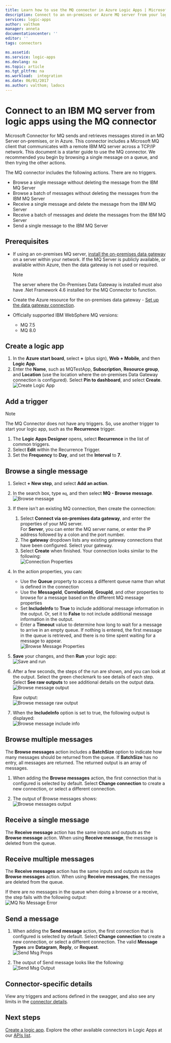 ```yaml
---
title: Learn how to use the MQ connector in Azure Logic Apps | Microsoft Docs
description: Connect to an on-premises or Azure MQ server from your logic app workflow to browse, receive, and send messages to WebSphere MQ
services: logic-apps
author: valthom
manager: anneta
documentationcenter: ''
editor: ''
tags: connectors

ms.assetid:
ms.service: logic-apps
ms.devlang: na
ms.topic: article
ms.tgt_pltfrm: na
ms.workload:  integration
ms.date: 06/01/2017
ms.author: valthom; ladocs
---
```


# Connect to an IBM MQ server from logic apps using the MQ connector 

Microsoft Connector for MQ sends and retrieves messages stored in an MQ Server on-premises, or in Azure. This connector includes a Microsoft MQ client that communicates with a remote IBM MQ server across a TCP/IP network. This document is a starter guide to use the MQ connector. We recommended you begin by browsing a single message on a queue, and then trying the other actions.    

The MQ connector includes the following actions. There are no triggers.

-	Browse a single message without deleting the message from the IBM MQ Server
-	Browse a batch of messages without deleting the messages from the IBM MQ Server
-	Receive a single message and delete the message from the IBM MQ Server
-	Receive a batch of messages and delete the messages from the IBM MQ Server
-	Send a single message to the IBM MQ Server 

## Prerequisites

* If using an on-premises MQ server, [install the on-premises data gateway](../logic-apps/logic-apps-gateway-install.md) on a server within your network. If the MQ Server is publicly available, or available within Azure, then the data gateway is not used or required.

    > [!NOTE]
    > The server where the On-Premises Data Gateway is installed must also have .Net Framework 4.6 installed for the MQ Connector to function.

* Create the Azure resource for the on-premises data gateway - [Set up the data gateway connection](../logic-apps/logic-apps-gateway-connection.md).

* Officially supported IBM WebSphere MQ versions:
   * MQ 7.5
   * MQ 8.0

## Create a logic app

1. In the **Azure start board**, select **+** (plus sign), **Web + Mobile**, and then **Logic App**. 
2. Enter the **Name**, such as MQTestApp, **Subscription**, **Resource group**, and **Location** (use the location where the on-premises Data Gateway connection is configured). Select **Pin to dashboard**, and select **Create**.  
![Create Logic App](media/connectors-create-api-mq/Create_Logic_App.png)

## Add a trigger

> [!NOTE]
> The MQ Connector does not have any triggers. So, use another trigger to start your logic app, such as the **Recurrence** trigger. 

1. The **Logic Apps Designer** opens, select **Recurrence** in the list of common triggers.
2. Select **Edit** within the Recurrence Trigger. 
3. Set the **Frequency** to **Day**, and set the **Interval** to **7**. 

## Browse a single message
1. Select **+ New step**, and select **Add an action**.
2. In the search box, type `mq`, and then select **MQ - Browse message**.  
![Browse message](media/connectors-create-api-mq/Browse_message.png)

3. If there isn't an existing MQ connection, then create the connection:  

    1. Select **Connect via on-premises data gateway**, and enter the properties of your MQ server.  
    For **Server**, you can enter the MQ server name, or enter the IP address followed by a colon and the port number. 
    2. The **gateway** dropdown lists any existing gateway connections that have been configured. Select your gateway.
    3. Select **Create** when finished. Your connection looks similar to the following:   
    ![Connection Properties](media/connectors-create-api-mq/Connection_Properties.png)

4. In the action properties, you can:  

    * Use the **Queue** property to access a different queue name than what is defined in the connection
    * Use the **MessageId**, **CorrelationId**, **GroupId**, and other properties to browse for a message based on the different MQ message properties
    * Set **IncludeInfo** to **True** to include additional message information in the output. Or, set it to **False** to not include additional message information in the output.
    * Enter a **Timeout** value to determine how long to wait for a message to arrive in an empty queue. If nothing is entered, the first message in the queue is retrieved, and there is no time spent waiting for a message to appear.  
    ![Browse Message Properties](media/connectors-create-api-mq/Browse_message_Props.png)

5. **Save** your changes, and then **Run** your logic app:  
![Save and run](media/connectors-create-api-mq/Save_Run.png)

6. After a few seconds, the steps of the run are shown, and you can look at the output. Select the green checkmark to see details of each step. Select **See raw outputs** to see additional details on the output data.  
![Browse message output](media/connectors-create-api-mq/Browse_message_output.png)  

    Raw output:  
    ![Browse message raw output](media/connectors-create-api-mq/Browse_message_raw_output.png)

7. When the **IncludeInfo** option is set to true, the following output is displayed:  
![Browse message include info](media/connectors-create-api-mq/Browse_message_Include_Info.png)

## Browse multiple messages
The **Browse messages** action includes a **BatchSize** option to indicate how many messages should be returned from the queue.  If **BatchSize** has no entry, all messages are returned. The returned output is an array of messages.

1. When adding the **Browse messages** action, the first connection that is configured is selected by default. Select **Change connection** to create a new connection, or select a different connection.

2. The output of Browse messages shows:  
![Browse messages output](media/connectors-create-api-mq/Browse_messages_output.png)

## Receive a single message
The **Receive message** action has the same inputs and outputs as the **Browse message** action. When using 
**Receive message**, the message is deleted from the queue.

## Receive multiple messages
The **Receive messages** action has the same inputs and outputs as the **Browse messages** action. When using 
**Receive messages**, the messages are deleted from the queue.

If there are no messages in the queue when doing a browse or a receive, the step fails with the following output:  
![MQ No Message Error](media/connectors-create-api-mq/MQ_No_Msg_Error.png)

## Send a message
1. When adding the **Send message** action, the first connection that is configured is selected by default. Select **Change connection** to create a new connection, or select a different connection. The valid **Message Types** are **Datagram**, **Reply**, or **Request**.  
![Send Msg Props](media/connectors-create-api-mq/Send_Msg_Props.png)

2. The output of Send message looks like the following:  
![Send Msg Output](media/connectors-create-api-mq/Send_Msg_Output.png)

## Connector-specific details

View any triggers and actions defined in the swagger, and also see any limits in the [connector details](/connectors/mq/).

## Next steps
[Create a logic app](../logic-apps/quickstart-create-first-logic-app-workflow.md). Explore the other available connectors in Logic Apps at our [APIs list](apis-list.md).
